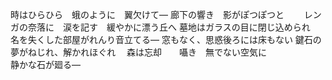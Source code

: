 時はひらひら　蛾のように　翼欠けて—
廊下の響き　影がぽつぽつと　　
レンガの奈落に　涙を記す　緩やかに漂う丘へ
墓地はガラスの目に閉じ込められ　名を失くした部屋がれんり音立てる—
窓もなく、思惑後ろには床もない
鍵石の夢がねじれ、解かれほぐれ　
森は忘却　　囁き　無でない空気に  
静かな石が廻る—